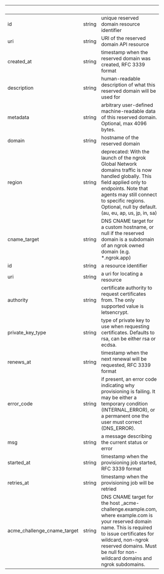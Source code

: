 <!-- Code generated for API Clients. DO NOT EDIT. -->

| &nbsp;                      | &nbsp; | &nbsp;                                                                                                                                                                                                                                                   |
| --------------------------- | ------ | -------------------------------------------------------------------------------------------------------------------------------------------------------------------------------------------------------------------------------------------------------- |
| id                          | string | unique reserved domain resource identifier                                                                                                                                                                                                               |
| uri                         | string | URI of the reserved domain API resource                                                                                                                                                                                                                  |
| created_at                  | string | timestamp when the reserved domain was created, RFC 3339 format                                                                                                                                                                                          |
| description                 | string | human-readable description of what this reserved domain will be used for                                                                                                                                                                                 |
| metadata                    | string | arbitrary user-defined machine-readable data of this reserved domain. Optional, max 4096 bytes.                                                                                                                                                          |
| domain                      | string | hostname of the reserved domain                                                                                                                                                                                                                          |
| region                      | string | deprecated: With the launch of the ngrok Global Network domains traffic is now handled globally. This field applied only to endpoints. Note that agents may still connect to specific regions. Optional, null by default. (au, eu, ap, us, jp, in, sa)   |
| cname_target                | string | DNS CNAME target for a custom hostname, or null if the reserved domain is a subdomain of an ngrok owned domain (e.g. \*.ngrok.app)                                                                                                                       |
| id                          | string | a resource identifier                                                                                                                                                                                                                                    |
| uri                         | string | a uri for locating a resource                                                                                                                                                                                                                            |
| authority                   | string | certificate authority to request certificates from. The only supported value is letsencrypt.                                                                                                                                                             |
| private_key_type            | string | type of private key to use when requesting certificates. Defaults to rsa, can be either rsa or ecdsa.                                                                                                                                                    |
| renews_at                   | string | timestamp when the next renewal will be requested, RFC 3339 format                                                                                                                                                                                       |
| error_code                  | string | if present, an error code indicating why provisioning is failing. It may be either a temporary condition (INTERNAL_ERROR), or a permanent one the user must correct (DNS_ERROR).                                                                         |
| msg                         | string | a message describing the current status or error                                                                                                                                                                                                         |
| started_at                  | string | timestamp when the provisioning job started, RFC 3339 format                                                                                                                                                                                             |
| retries_at                  | string | timestamp when the provisioning job will be retried                                                                                                                                                                                                      |
| acme_challenge_cname_target | string | DNS CNAME target for the host \_acme-challenge.example.com, where example.com is your reserved domain name. This is required to issue certificates for wildcard, non-ngrok reserved domains. Must be null for non-wildcard domains and ngrok subdomains. |
